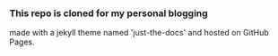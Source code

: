 ### This repo is cloned for my personal blogging 
made with a jekyll theme named 'just-the-docs' and hosted on GitHub Pages.
